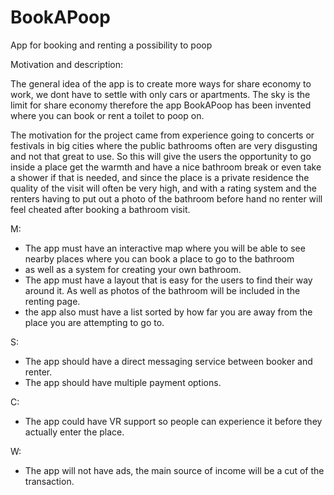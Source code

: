 # BookAPoop
App for booking and renting a possibility to poop

Motivation and description:

The general idea of the app is to create more ways for share economy to work, we dont have to settle with only cars or apartments. The sky is the limit for share economy therefore
the app BookAPoop has been invented where you can book or rent a toilet to poop on.

The motivation for the project came from experience going to concerts or festivals in big cities where the public bathrooms often are very disgusting and not that great to use.
So this will give the users the opportunity to go inside a place get the warmth and have a nice bathroom break or even take a shower if that is needed, and since the place
is a private residence the quality of the visit will often be very high, and with a rating system and the renters having to put out a photo of the bathroom before hand no 
renter will feel cheated after booking a bathroom visit.

M: 
   * The app must have an interactive map where you will be able to see nearby places where you can book a place to go to the bathroom
   * as well as a system for creating your own bathroom.
   * The app must have a layout that is easy for the users to find their way around it. As well as photos of the bathroom will be included in the renting page. 
   * the app also must have a list sorted by how far you are away from the place you are attempting to go to.

S:
* The app should have a direct messaging service between booker and renter. 
* The app should have multiple payment options.

C:
* The app could have VR support so people can experience it before they actually enter the place.

W:
* The app will not have ads, the main source of income will be a cut of the transaction. 
